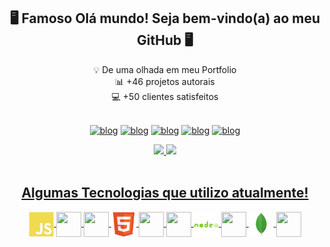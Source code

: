 
<div align="center">
<h2>🖥️ Famoso Olá mundo! Seja bem-vindo(a) ao meu GitHub 🖥️</h2>
💡 De uma olhada em meu Portfolio<br>
📊 +46 projetos autorais<br>
💻 +50 clientes satisfeitos<br>
<br>

[![blog](https://img.shields.io/badge/Portfolio-000000?style=for-the-badge&logo=About.me&logoColor=white)](https://portfolio-responsivo.netlify.app/)
[![blog](https://img.shields.io/badge/WhatsApp-25D366?style=for-the-badge&logo=whatsapp&logoColor=white)](https://api.whatsapp.com/send?phone=21979666281&text=Olá!)
[![blog](https://img.shields.io/badge/LinkedIn-0077B5?style=for-the-badge&logo=linkedin&logoColor=white)](https://www.linkedin.com/in/lucas-frança-8aa436214/)
[![blog](https://img.shields.io/badge/Instagram-E4405F?style=for-the-badge&logo=instagram&logoColor=white)](https://www.instagram.com/franca100_/)
[![blog](https://img.shields.io/badge/Gmail-D14836?style=for-the-badge&logo=gmail&logoColor=white)](mailto:prosoftcontatos@gmail.com)


<div align="center">
  <a href="https://github.com/Suubiprabaxo">
  <img height="180em" src="https://github-readme-stats.vercel.app/api?username=Suubiprabaxo&show_icons=true&theme=gruvbox&include_all_commits=true&count_private=true"/>
  <img height="180em" src="https://github-readme-stats.vercel.app/api/top-langs/?username=Suubiprabaxo&layout=compact&langs_count=7&theme=gruvbox"/>
</div>

          
<div style="display: inline_block"><br>
<h2 align="center">Algumas Tecnologias que utilizo atualmente!</h2>
  <img align="center" height="40" width="40" src="https://raw.githubusercontent.com/devicons/devicon/master/icons/javascript/javascript-plain.svg">
  <img align="center" height="40" width="40" src="https://cdn.jsdelivr.net/gh/devicons/devicon/icons/bootstrap/bootstrap-original.svg">
  <img align="center" height="40" width="40" src="https://cdn.jsdelivr.net/gh/devicons/devicon/icons/sass/sass-original.svg">
  <img align="center" height="40" width="40" src="https://raw.githubusercontent.com/devicons/devicon/master/icons/html5/html5-original.svg">
  <img align="center" height="40" width="40" src="https://cdn.jsdelivr.net/gh/devicons/devicon/icons/css3/css3-original.svg">
  <img align="center" height="40" width="40" src="https://cdn.jsdelivr.net/gh/devicons/devicon/icons/jquery/jquery-plain-wordmark.svg">
  <img align="center" height="40" width="40" src="https://raw.githubusercontent.com/devicons/devicon/1119b9f84c0290e0f0b38982099a2bd027a48bf1/icons/nodejs/nodejs-plain-wordmark.svg">
  <img align="center" height="40" width="40" src="https://cdn.jsdelivr.net/gh/devicons/devicon/icons/react/react-original-wordmark.svg">
  <img align="center" height="40" width="40" src="https://raw.githubusercontent.com/devicons/devicon/1119b9f84c0290e0f0b38982099a2bd027a48bf1/icons/mongodb/mongodb-original.svg">
  <img align="center" height="40" width="40" src="https://img.icons8.com/officel/452/express-js.png">
</div>
</div>

          
